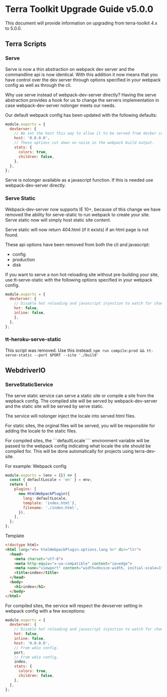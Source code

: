 # Terra Toolkit Upgrade Guide v5.0.0
This document will provide information on upgrading from terra-toolkit 4.x to 5.0.0.

## Terra Scripts
### Serve
Serve is now a thin abstraction on webpack dev server and the commandline api is now identical. With this addition it now means that you have control over the dev server through options specified in your webpack config as well as through the cli.

Why use serve instead of webpack-dev-server directly? Having the serve abstraction provides a hook for us to change the servers implementation in case webpack-dev-server nolonger meets our needs.

Our default webpack config has been updated with the following defaults:

```javascript
module.exports = {
  devServer: {
    // We set the host this way to allow it to be served from docker containers.
    host: '0.0.0.0',
    // These options cut down on noise in the webpack build output.
    stats: {
      colors: true,
      children: false,
    },
  },
};
```

Serve is nolonger available as a javascript function. If this is needed use webpack-dev-server directly.

### Serve Static
Webpack-dev-server now supports IE 10+, because of this change we have removed the ability for serve-static to run webpack to create your site. Serve static now will simply host static site content.

Serve static will now return 404.html (if it exists) if an html page is not found.

These api options have been removed from both the cli and javascript:
* config
* production
* disk

If you want to serve a non hot-reloading site without pre-building your site, use tt-serve-static with the following options specified in your webpack config.

```javascript
module.exports = {
  devServer: {
    // Disable hot reloading and javascript injection to watch for changes.
    hot: false,
    inline: false,
    },
  },
};
```

### tt-heroku-serve-static
This script was removed. Use this instead:
```npm run compile:prod && tt-serve-static --port $PORT --site './build' ```

## WebdriverIO
### ServeStaticService
The serve static service can serve a static site or compile a site from the wepback config. The compiled site will be served by webpack-dev-server and the static site will be served by serve static.

The service will nolonger inject the locale into served html files.

For static sites, the orginal files will be served, you will be responsible for adding the locale to the static files.

For compiled sites, the ```defaultLocale```` environment variable will be passed to the webpack config indicating what locale the site should be compiled for. This will be done automatically for projects using terra-dev-site.

For example:
Webpack config
```javascript
module.exports = (env = {}) => {
  const { defaultLocale = 'en' } = env;
  return {
    plugins: [
      new HtmlWebpackPlugin({
        lang: defaultLocale,
        template: 'index.html'),
        filename: './index.html',
      }),
    ],
  };
};
```
Template
```html
<!doctype html>
<html lang="<%= htmlWebpackPlugin.options.lang %>" dir="ltr">
  <head>
    <meta charset="utf-8">
    <meta http-equiv="x-ua-compatible" content="ie=edge">
    <meta name="viewport" content="width=device-width, initial-scale=1">
    <title>index</title>
  </head>
  <body>
    <h1>index</h1>
  </body>
</html>
```

For compiled sites, the service will respect the devserver setting in webpack config with a few exceptions:

```javascript
module.exports = {
  devServer: {
    // Disable hot reloading and javascript injection to watch for changes.
    hot: false,
    inline: false,
    host: '0.0.0.0',
    // From wdio config.
    port,
    // From wdio config.
    index,
    stats: {
      colors: true,
      children: false,
    },
  },
};
```